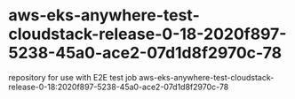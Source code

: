 # aws-eks-anywhere-test-cloudstack-release-0-18-2020f897-5238-45a0-ace2-07d1d8f2970c-78
repository for use with E2E test job aws-eks-anywhere-test-cloudstack-release-0-18:2020f897-5238-45a0-ace2-07d1d8f2970c-78
